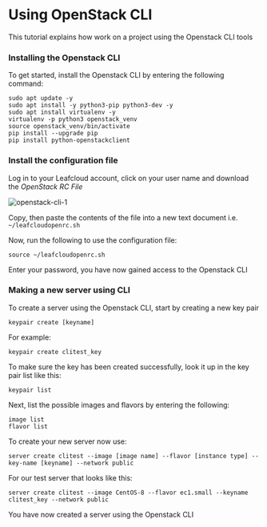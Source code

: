 # Using OpenStack CLI

This tutorial explains how work on a project using the Openstack CLI tools 

### Installing the Openstack CLI

To get started, install the Openstack CLI by entering the following command:

```shell
sudo apt update -y
sudo apt install -y python3-pip python3-dev -y
sudo apt install virtualenv -y
virtualenv -p python3 openstack_venv
source openstack_venv/bin/activate
pip install --upgrade pip
pip install python-openstackclient
```

### Install the configuration file

Log in to your Leafcloud account, click on your user name and download the *OpenStack RC File*

![openstack-cli-1](../images/openstack-cli-1.png)

Copy, then paste the contents of the file into a new text document i.e. `~/leafcloudopenrc.sh`

Now, run the following to use the configuration file:

``` shell
source ~/leafcloudopenrc.sh
```

Enter your password, you have now gained access to the Openstack CLI 

### Making a new server using CLI

To create a server using the Openstack CLI, start by creating a new key pair

``` shell
keypair create [keyname]
```
For example:

``` shell
keypair create clitest_key
```

To make sure the key has been created successfully, look it up in the key pair list like this:

``` shell
keypair list
```

Next, list the possible images and flavors by entering the following:

``` shell
image list
flavor list
```

To create your new server now use:

``` shell
server create clitest --image [image name] --flavor [instance type] --key-name [keyname] --network public
```
For our test server that looks like this:

``` shell
server create clitest --image CentOS-8 --flavor ec1.small --keyname clitest_key --network public
```

You have now created a server using the Openstack CLI
